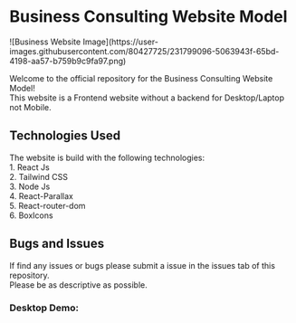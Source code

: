 <h1>Business Consulting Website Model</h1>	
![Business Website Image](https://user-images.githubusercontent.com/80427725/231799096-5063943f-65bd-4198-aa57-b759b9c9fa97.png)

Welcome to the official repository for the Business Consulting Website Model! 
<br>This website is a Frontend website without a backend for Desktop/Laptop not Mobile.

<h2>Technologies Used</h2>
The website is build with the following technologies:
<br>1. React Js
<br>2. Tailwind CSS
<br>3. Node Js
<br>4. React-Parallax
<br>5. React-router-dom
<br>6. BoxIcons

<h2>Bugs and Issues</h2>
If find any issues or bugs please submit a issue in the issues tab of this repository. 
<br>Please be as descriptive as possible.

<h3>Desktop Demo:</h3>

